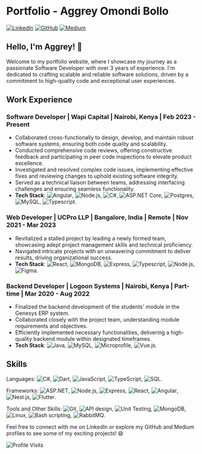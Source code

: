 # Portfolio - Aggrey Omondi Bollo

[![LinkedIn](https://img.shields.io/badge/LinkedIn-aggrey--bollo-blue)](https://www.linkedin.com/in/aggrey-bollo/)
[![GitHub](https://img.shields.io/badge/GitHub-bollo--omar-lightgrey)](https://github.com/bollo-omar)
[![Medium](https://img.shields.io/badge/Medium-bolloo18-green)](https://medium.com/@bolloo18)

## Hello, I'm Aggrey! 👋

Welcome to my portfolio website, where I showcase my journey as a passionate Software Developer with over 3 years of experience. I'm dedicated to crafting scalable and reliable software solutions, driven by a commitment to high-quality code and exceptional user experiences.

## Work Experience

### Software Developer | Wapi Capital | Nairobi, Kenya | Feb 2023 - Present
- Collaborated cross-functionally to design, develop, and maintain robust software systems, ensuring both code quality and scalability.
- Conducted comprehensive code reviews, offering constructive feedback and participating in peer code inspections to elevate product excellence.
- Investigated and resolved complex code issues, implementing effective fixes and reviewing changes to uphold existing software integrity.
- Served as a technical liaison between teams, addressing interfacing challenges and ensuring seamless functionality.
- **Tech Stack**: ![Angular](https://img.shields.io/badge/-Angular-red), ![Node.js](https://img.shields.io/badge/-Node.js-339933), ![C#](https://img.shields.io/badge/-C%23-blue), ![ASP.NET Core](https://img.shields.io/badge/-ASP.NET%20Core-blueviolet), ![Postgres](https://img.shields.io/badge/-Postgres-336791), ![MySQL](https://img.shields.io/badge/-MySQL-4479A1), ![Typescript](https://img.shields.io/badge/-Typescript-007ACC).

### Web Developer | UCPro LLP | Bangalore, India | Remote | Nov 2021 - Mar 2023
- Revitalized a stalled project by leading a newly formed team, showcasing adept project management skills and technical proficiency.
- Navigated intricate projects with an unwavering commitment to deliver results, driving organizational success.
- **Tech Stack**: ![React](https://img.shields.io/badge/-React-61DAFB), ![MongoDB](https://img.shields.io/badge/-MongoDB-47A248), ![Express](https://img.shields.io/badge/-Express-000000), ![Typescript](https://img.shields.io/badge/-Typescript-007ACC), ![Node.js](https://img.shields.io/badge/-Node.js-339933), ![Figma](https://img.shields.io/badge/-Figma-F24E1E).

### Backend Developer | Logoon Systems | Nairobi, Kenya | Part-time | Mar 2020 - Aug 2022
- Finalized the backend development of the students' module in the Genesys ERP system.
- Collaborated closely with the project team, understanding module requirements and objectives.
- Efficiently implemented necessary functionalities, delivering a high-quality backend module within designated timeframes.
- **Tech Stack**: ![Java](https://img.shields.io/badge/-Java-007396), ![MySQL](https://img.shields.io/badge/-MySQL-4479A1), ![Microprofile](https://img.shields.io/badge/-Microprofile-1B6AC6), ![Vue.js](https://img.shields.io/badge/-Vue.js-4FC08D).

## Skills

Languages: ![C#](https://img.shields.io/badge/-C%23-blue), ![Dart](https://img.shields.io/badge/-Dart-0175C2), ![JavaScript](https://img.shields.io/badge/-JavaScript-F7DF1E), ![TypeScript](https://img.shields.io/badge/-TypeScript-007ACC), ![SQL](https://img.shields.io/badge/-SQL-4479A1).

Frameworks: ![ASP.NET](https://img.shields.io/badge/-ASP.NET-blueviolet), ![Node.js](https://img.shields.io/badge/-Node.js-339933), ![Express](https://img.shields.io/badge/-Express-000000), ![React](https://img.shields.io/badge/-React-61DAFB), ![Angular](https://img.shields.io/badge/-Angular-red), ![Nest.js](https://img.shields.io/badge/-Nest.js-E0234E), ![Flutter](https://img.shields.io/badge/-Flutter-02569B).

Tools and Other Skills: ![Git](https://img.shields.io/badge/-Git-F05032), ![API design](https://img.shields.io/badge/-API%20design-FF4400), ![Unit Testing](https://img.shields.io/badge/-Unit%20Testing-018F67), ![MongoDB](https://img.shields.io/badge/-MongoDB-47A248), ![Linux](https://img.shields.io/badge/-Linux-FCC624), ![Bash scripting](https://img.shields.io/badge/-Bash%20scripting-4EAA25), ![RabbitMQ](https://img.shields.io/badge/-RabbitMQ-FF6600).

Feel free to connect with me on LinkedIn or explore my GitHub and Medium profiles to see some of my exciting projects! 😄

![Profile Visits](https://komarev.com/ghpvc/?username=bollo-omar)
